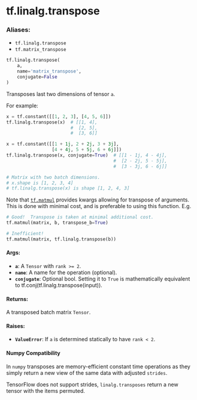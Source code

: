 <div itemscope itemtype="http://developers.google.com/ReferenceObject">
<meta itemprop="name" content="tf.linalg.transpose" />
<meta itemprop="path" content="Stable" />
</div>

# tf.linalg.transpose

### Aliases:

* `tf.linalg.transpose`
* `tf.matrix_transpose`

``` python
tf.linalg.transpose(
    a,
    name='matrix_transpose',
    conjugate=False
)
```

Transposes last two dimensions of tensor `a`.

For example:

```python
x = tf.constant([[1, 2, 3], [4, 5, 6]])
tf.linalg.transpose(x)  # [[1, 4],
                        #  [2, 5],
                        #  [3, 6]]

x = tf.constant([[1 + 1j, 2 + 2j, 3 + 3j],
                 [4 + 4j, 5 + 5j, 6 + 6j]])
tf.linalg.transpose(x, conjugate=True)  # [[1 - 1j, 4 - 4j],
                                        #  [2 - 2j, 5 - 5j],
                                        #  [3 - 3j, 6 - 6j]]

# Matrix with two batch dimensions.
# x.shape is [1, 2, 3, 4]
# tf.linalg.transpose(x) is shape [1, 2, 4, 3]
```

Note that <a href="../../tf/linalg/matmul.md"><code>tf.matmul</code></a> provides kwargs allowing for transpose of arguments.
This is done with minimal cost, and is preferable to using this function. E.g.

```python
# Good!  Transpose is taken at minimal additional cost.
tf.matmul(matrix, b, transpose_b=True)

# Inefficient!
tf.matmul(matrix, tf.linalg.transpose(b))
```



#### Args:

* <b>`a`</b>: A `Tensor` with `rank >= 2`.
* <b>`name`</b>: A name for the operation (optional).
* <b>`conjugate`</b>: Optional bool. Setting it to `True` is mathematically equivalent
    to tf.conj(tf.linalg.transpose(input)).


#### Returns:

A transposed batch matrix `Tensor`.


#### Raises:

* <b>`ValueError`</b>:  If `a` is determined statically to have `rank < 2`.

#### Numpy Compatibility
In `numpy` transposes are memory-efficient constant time operations as they
simply return a new view of the same data with adjusted `strides`.

TensorFlow does not support strides, `linalg.transposes` return a new tensor
with the items permuted.


